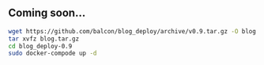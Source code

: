 ## Coming soon...
```bash
wget https://github.com/balcon/blog_deploy/archive/v0.9.tar.gz -O blog.tar.gz
tar xvfz blog.tar.gz
cd blog_deploy-0.9
sudo docker-compode up -d
```



